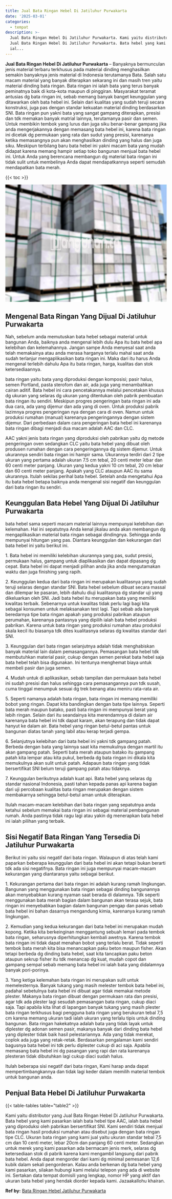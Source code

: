 ```yaml
---
title: Jual Bata Ringan Hebel Di Jatiluhur Purwakarta
date: '2025-03-01'
categories:
  - tempat
description: >-
  Jual Bata Ringan Hebel Di Jatiluhur Purwakarta. Kami yaitu distributor yang
  Jual Bata Ringan Hebel Di Jatiluhur Purwakarta. Bata hebel yang kami pasarkan
  ial...
---
```


**Jual Bata Ringan Hebel Di Jatiluhur Purwakarta** – Banyaknya bermunculan jenis material terbaru terkhusus pada material dinding menghasilkan semakin banyaknya jenis material di Indonesia terutamanya Bata. Salah satu macam material yang banyak diterapkan sekarang ini dan masih tren yaitu material dinding bata ringan. Bata ringan ini ialah bata yang terus banyak peminatnya baik di kota-kota maupun di pinggiran. Masyarakat teramat antusias dg bata ringan ini, sebab memang banyak banget keunggulan yang ditawarkan oleh bata hebel ini. Selain dari kualitas yang sudah teruji secara konstruksi, juga pas dengan standar kekuatan material dinding berdasarkan SNI. Bata ringan pun yakni bata yang sangat gampang diterapkan, presisi dan tdk memakan banyak matrial lainnya, terutamanya pasir dan semen. Untuk membikin tembok yang lurus dan juga siku benar-benar gampang jika anda mengerjakannya dengan memasang bata hebel ini, karena bata ringan ini dicetak dg permukaan yang rata dan sudut yang presisi, karenanya ketika memasangnya pun akan menghasilkan dinding yang halus dan juga siku. Meskipun terbilang baru bata hebel ini yakni macam bata yang mudah didapat karena memang hampir setiap toko bangunan menjual bata hebel ini. Untuk Anda yang berencana membangun dg material bata ringan ini tidak sulit untuk membelinya Anda dapat mendapatkannya seperti semudah mendapatkan bata merah.

{{< toc >}}

![Jual Bata Ringan Hebel Di Jatiluhur Purwakarta](/images/jual-hebel-murah-31.png)

## Mengenal Bata Ringan Yang Dijual Di Jatiluhur Purwakarta

Nah, sebelum anda memutuskan bata hebel sebagai material untuk bangunan Anda, baiknya anda mengenal lebih dulu Apa itu bata hebel apa kelebihan dan kelemahannya. Jangan sampe Anda menyesal saat anda telah memakainya atau anda merasa harganya terlalu mahal saat anda sudah terlanjur mengaplikasikan bata ringan ini. Maka dari itu harus Anda mengenal terlebih dahulu Apa itu bata ringan, harga, kualitas dan stok ketersediaannya.

bata ringan yaitu bata yang diproduksi dengan komposisi; pasir halus, semen Portland, pasta sterofom dan air, ada juga yang menambahkan cairan aditif. Bata hebel ini cara pencetakannya melalui pencetakan khusus dg ukuran yang selaras dg ukuran yang ditentukan oleh pabrik pembuatan bata ringan itu sendiri. Meskipun progres pengeringan bata ringan ini ada dua cara, ada yang dijemur dan ada yang di oven. Untuk produksi pabrik lazimnya progres pengeringan nya dengan cara di oven. Namun untuk produksi rumahan (manual) karenanya pengeringannya dengan sistem dijemur. Dari perbedaan dalam cara pengeringan bata hebel ini karenanya bata ringan dibagi menjadi dua macam adalah AAC dan CLC.

AAC yakni jenis bata ringan yang diproduksi oleh pabrikan yaitu dg metode pengeringan oven sedangkan CLC yaitu bata hebel yang dibuat oleh produsen rumahan dengan cara pengeringannya dg sistem dijemur. Untuk ukurannya sendiri bata ringan ini hampir sama. Ukurannya terdiri dari 2 tipe ukuran yang pertama adalah ukuran 7.5 cm tebal, 20 centi meter lebar dan 60 centi meter panjang. Ukuran yang kedua yakni 10 cm tebal, 20 cm lebar dan 60 centi meter panjang. Apakah yang CLC ataupun AAC itu sama ukurannya. Itulah sekilas perihal bata hebel. Setelah anda mengetahui Apa itu bata hebel betapa baiknya anda mengenal sisi negatif dan keunggulan dari bata ringan itu sendiri.

## Keunggulan Bata Hebel Yang Dijual Di Jatiluhur Purwakarta

bata hebel sama seperti macam material lainnya mempunyai kelebihan dan kelemahan. Hal ini sepatutnya Anda kenal jikalau anda akan membangun dg mengaplikasikan material bata ringan sebagai dindingnya. Sehingga anda mempunyai hitungan yang pas. Diantara keunggulan dan kekurangan dari bata hebel ini yaitu berikut ini.

1\. Bata hebel ini memiliki kelebihan ukurannya yang pas, sudut presisi, permukaan halus, gampang untuk diaplikasikan dan dapat dipasang dg cepat. Bata hebel ini dapat menjadi pilihan anda jika anda mengutamakan waktu dan juga finishing yang rapih.

2\. Keunggulan kedua dari bata ringan ini merupakan kualitasnya yang sudah teruji selaras dengan standar SNI. Bata hebel sebelum dibuat secara massal dan dilempar ke pasaran, lebih dahulu diuji kualitasnya dg standar uji yang dikeluarkan oleh SNI. Jadi bata hebel itu merupakan bata yang memiliki kwalitas terbaik. Sebenarnya untuk kwalitas tidak perlu lagi bagi kita sebagai konsumen untuk melaksanakan test lagi. Tapi sebab ada banyak beredarnya tipe bata ringan apakah yang produksi pabrikan ataupun perumahan, karenanya pantasnya yang dipilih ialah bata hebel produksi pabrikan. Karena untuk bata ringan yang produksi rumahan atau produksi skala kecil itu biasanya tdk dites kualitasnya selaras dg kwalitas standar dari SNI.

3\. Keunggulan dari bata ringan selanjutnya adalah tidak menghabiskan banyak material lain dalam pemasangannya. Pemasangan bata hebel tdk membutuhkan material pasir, cukup dengan semen perekat bata hebel saja bata hebel telah bisa digunakan. Ini tentunya menghemat biaya untuk membeli pasir dan juga semen.

4\. Mudah untuk di aplikasikan, sebab tampilan dan permukaan bata hebel ini sudah presisi dan halus sehingga cara pemasangannya pun tdk susah, cuma tinggal menumpuk sesuai dg trek benang atau meniru rata-rata air.

5\. Seperti namanya adalah bata ringan, bata ringan ini memang memiliki bobot yang ringan. Dapat kita bandingkan dengan bata tipe lainnya. Seperti bata merah maupun batako, pasti bata ringan ini mempunyai berat yang lebih ringan. Selain dari itu seandainya kita merendamnya di dalam air karenanya bata hebel ini tdk dapat karam, akan terapung dan tidak dapat hanyut ke dalam air. Bata hebel yang ringan betul-betul pantas untuk bangunan diatas tanah yang labil atau kerap terjadi gempa.

6\. Selanjutnya kelebihan dari bata hebel ini yakni tdk gampang patah. Berbeda dengan bata yang lainnya saat kita memukulnya dengan martil itu akan gampang patah. Seperti bata merah ataupun batako itu gampang patah kita lempar atau kita pukul, berbeda dg bata ringan ini dikala kita memukulnya akan sulit untuk patah. Adapaun bata ringan yang tidak bersertifikat SNI belum teruji gampang patah atau tidaknya.

7\. Keunggulan berikutnya adalah kuat api. Bata hebel yang selaras dg standar nasional Indonesia, pasti tahan kepada panas api karena bagian dari uji percobaan kualitas bata ringan merupakan dengan sistem membakarnya sehingga betul-betul aman untuk diterapkan.

Itulah macam-macam kelebihan dari bata ringan yang sepatutnya anda ketahui sebelum memakai bata ringan ini sebagai material pembangunan rumah. Anda pastinya tidak ragu lagi atau yakin dg menerapkan bata hebel ini ialah pilihan yang terbaik.

## Sisi Negatif Bata Ringan Yang Tersedia Di Jatiluhur Purwakarta

Berikut ini yaitu sisi negatif dari bata ringan. Walaupun di atas telah kami paparkan beberapa keunggulan dari bata hebel ini akan tetapi bukan berarti tdk ada sisi negatifnya. Bata ringan ini juga mempunyai macam-macam kekurangan yang diantaranya yaitu sebagai berikut.

1\. Kekurangan pertama dari bata ringan ini adalah kurang ramah lingkungan. Bangunan yang menggunakan bata ringan sebagai dinding bangunannya akan menyebabkan kurang nyaman saat berada di dalamnya. Tdk seperti menggunakan bata merah bagian dalam bangunan akan terasa sejuk, bata ringan ini menyebabkan bagian dalam bangunan pengap dan panas sebab bata hebel ini bahan dasarnya mengandung kimia, karenanya kurang ramah lingkungan.

2\. Kemudian yang kedua kekurangan dari bata hebel ini merupakan mudah kopong. Ketika kita berkeinginan menggantung sebuah lemari pada tembok bata ringan, seharusnya diperhitungkan kembali awetnya. Karena tembok bata ringan ini tidak dapat menahan bobot yang terlalu berat. Tidak seperti tembok bata merah kita bisa menancapkan paku beton maupun fisher. Akan tetapi berbeda dg dinding bata hebel, saat kita tancapkan paku beton ataupun sekrup fisher itu tdk menancap dg kuat, mudah copot dan gampang sempal sebab memang bata hebel ini ialah bata yang didalamnya banyak pori-porinya.

3\. Yang ketiga kelemahan bata ringan ini merupakan sulit untuk memelesternya. Banyak tukang yang masih melester tembok bata hebel ini, padahal sebetulnya bata hebel ini dibuat agar tidak memakai metode plester. Makanya bata ringan dibuat dengan permukaan rata dan presisi, agar tdk ada plester lagi sesudah pemasangan bata ringan, cukup diaci saja. Tapi apabila kita lihat di lapangan banyak tukang yang masih plester bata ringan terkhusus bagi pengguna bata ringan yang berukuran tebal 7,5 cm karena memang ukuran tadi ialah ukuran yang terlalu tipis untuk dinding bangunan. Bata ringan hakekatnya adalah bata yang tidak layak untuk diplester dg adonan semen pasir, makanya banyak dari dinding bata hebel yang diplester tidak baik hasil pelestariannya. Ada yang tidak merekat, coplok ada juga yang retak-retak. Berdasarkan pengalaman kami sendiri bagusnya bata hebel ini tdk perlu diplester cukup di aci saja. Apabila memasang bata hebel ini dg pasangan yang rapi dan rata karenanya plesteran tidak dibutuhkan lagi cukup diaci sudah halus.

Itulah beberapa sisi negatif dari bata ringan, Kami harap anda dapat mempertimbangkannya dan tidak lagi keder dalam memilih material tembok untuk bangunan anda.

## Penjual Bata Hebel Di Jatiluhur Purwakarta

{{< table-tables table="table2" >}}

Kami yaitu distributor yang Jual Bata Ringan Hebel Di Jatiluhur Purwakarta. Bata hebel yang kami pasarkan ialah bata hebel tipe AAC, ialah bata hebel yang diproduksi oleh pabrikan bersertifikat SNI. Kami sendiri tidak menjual bata ringan hasil produksi rumahan atau disebut juga dengan bata ringan tipe CLC. Ukuran bata ringan yang kami jual yaitu ukuran standar tebal 7,5 cm dan 10 centi meter, lebar 20cm dan panjang 60 centi meter. Sedangkan untuk merek yang kami pasarkan ada bermacam jenis merk, selaras dg ketersediaan stok di pabrik karena kami mengambil langsung dari pabrik bata hebel. Anda dapat mengorder dari kami dg minimal pemesanan 12,6 kubik dalam sekali pengorderan. Kalau anda berkenan dg bata hebel yang kami pasarkan, silakan hubungi kami melalui telepon yang ada di website ini. Sertakan data tempat domisili yang lengkap, nomor HP yang aktif dan ukuran bata hebel yang hendak diorder kepada kami. Jazaakallohu khairan.

**Ref by:** [Bata Ringan Hebel Jatiluhur Purwakarta](https://id.wikipedia.org/wiki/Bata)
